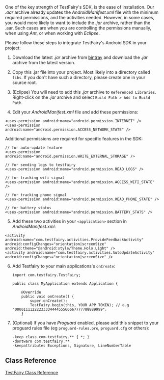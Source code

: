 
One of the key strength of TestFairy's SDK, is the ease of installation. Our *.aar* archive already updates the *AndroidManifest.xml* file with the minimum required permissions, and the activities needed. However, in some cases, you would more likely to want to include the *.jar* archive, rather than the .aar. Such cases are when you are controlling the permissions manually, when using *Ant*, or when working with *Eclipse*.

Please follow these steps to integrate TestFairy's Android SDK in your project:

1. Download the latest *.jar* archive from [bintray](https://dl.bintray.com/testfairy/testfairy/testfairy/testfairy-android-sdk/) and download the *.jar* archive from the latest version.

2. Copy this .jar file into your project. Most likely into a directory called `libs`. If you don't have such a directory, please create one in your source root.

3. (Eclipse) You will need to add this *.jar* archive to `Referenced Libraries`. Right-click on the *.jar* archive and select `Build Path > Add to Build Path`.

4. Edit your *AndroidManifest.xml* file and add these permissions:
  ```
  <uses-permission android:name="android.permission.INTERNET" />
  <uses-permission android:name="android.permission.ACCESS_NETWORK_STATE" />
  ```
  
  Additional permissions are required for specific features in the SDK:
  ```
  // for auto-update feature 
  <uses-permission android:name="android.permission.WRITE_EXTERNAL_STORAGE" /> 
  
  // for sending logs to testfairy
  <uses-permission android:name="android.permission.READ_LOGS" /> 
  
  // for tracking wifi signal
  <uses-permission android:name="android.permission.ACCESS_WIFI_STATE" /> 
  
  // for tracking phone signal
  <uses-permission android:name="android.permission.READ_PHONE_STATE" /> 
  
  // for battery status
  <uses-permission android:name="android.permission.BATTERY_STATS" />  
  ```
  
5. Add these two activities in your `<application>` section in *AndroidManifest.xml*:
  ```
  <activity android:name="com.testfairy.activities.ProvideFeedbackActivity" android:configChanges="orientation|screenSize" android:theme="@android:style/Theme.Holo.Light" />
  <activity android:name="com.testfairy.activities.AutoUpdateActivity" android:configChanges="orientation|screenSize" />
  ```
  
6. Add Testfairy to your main applications's `onCreate`:
   ```
   import com.testfairy.TestFairy;

   public class MyApplication extends Application {

       @Override
       public void onCreate() {
           super.onCreate();
           TestFairy.begin(this, YOUR_APP_TOKEN); // e.g "0000111122223333444455566667777788889999";
       }
   ```

7. (Optional) If you have *Proguard* enabled, please add this snippet to your proguard rules file (eg `proguard-rules.pro`, `proguard.cfg` or others):
   ```
   -keep class com.testfairy.** { *; }
   -dontwarn com.testfairy.**
   -keepattributes Exceptions, Signature, LineNumberTable
   ```

## Class Reference

[TestFairy Class Reference](https://app.testfairy.com/reference/android/)
  

